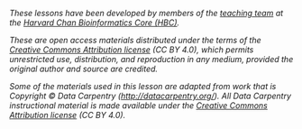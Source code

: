 *These lessons have been developed by members of the [teaching team](https://wiki.harvard.edu/confluence/display/hbctraining/Teaching+Team) at the [Harvard Chan Bioinformatics Core (HBC)](http://bioinformatics.sph.harvard.edu/).*

*These are open access materials distributed under the terms of the [Creative Commons Attribution license](https://creativecommons.org/licenses/by/4.0/) (CC BY 4.0), which permits unrestricted use, distribution, and reproduction in any medium, provided the original author and source are credited.*

*Some of the materials used in this lesson are adapted from work that is Copyright © Data Carpentry (http://datacarpentry.org/). All Data Carpentry instructional material is made available under the [Creative Commons Attribution license](https://creativecommons.org/licenses/by/4.0/) (CC BY 4.0).*

